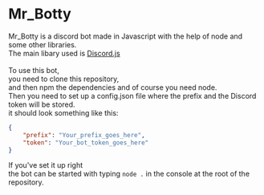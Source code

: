 # Mr_Botty
Mr_Botty is a discord bot made in Javascript with the help of node and some other libraries.<br>
The main libary used is [Discord.js](https://discord.js.org)
<br><br>
To use this bot,<br>
you need to clone this repository,<br>
and then npm the dependencies and of course you need node.<br>
Then you need to set up a config.json file where the prefix and the Discord token will be stored.<br>
it should look something like this:<br>
```json
{
    "prefix": "Your_prefix_goes_here",
    "token": "Your_bot_token_goes_here"
}
```
If you've set it up right<br>
the bot can be started with typing `node .` in the console at the root of the repository.
